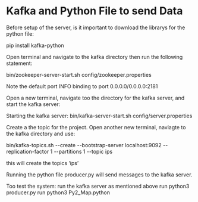 # Kafka and Python File to send Data

Before setup of the server, is it important to download the librarys for the python file:

pip install kafka-python

Open terminal and navigate to the kafka directory then run the following statement:

bin/zookeeper-server-start.sh config/zookeeper.properties

Note the default port
    INFO binding to port 0.0.0.0/0.0.0.0:2181

Open a new terminal, navigate too the directory for the kafka server, and start the kafka server:

Starting the kafka server:
bin/kafka-server-start.sh config/server.properties

Create a the topic for the project.  Open another new terminal, naviagte to the kafka directory and use:

bin/kafka-topics.sh --create --bootstrap-server localhost:9092 --replication-factor 1 --partitions 1 --topic ips

this will create the topics ‘ips’


Running the python file producer.py will send messages to the kafka server.

Too test the system:
    run the kafka server as mentioned above
    run python3 producer.py
    run python3 Py2_Map.python

